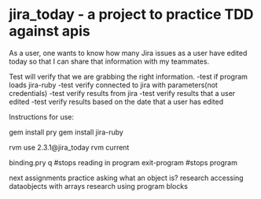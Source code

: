 # jira_today - a project to practice TDD against apis

As a user, one wants to know how many Jira issues as a user have edited today so that I can share that information with my teammates.


Test will verify that we are grabbing the right information.
-test if program loads jira-ruby
-test verify connected to jira with parameters(not credentials)
-test verify results from jira
-test verify results that a user edited
-test verify results based on the date that a user has edited

Instructions for use:

gem install pry
gem install jira-ruby

rvm use 2.3.1@jira_today
rvm current

binding.pry
q  #stops reading in program
exit-program #stops program

next assignments
practice asking what an object is?
research accessing dataobjects with arrays
research using program blocks